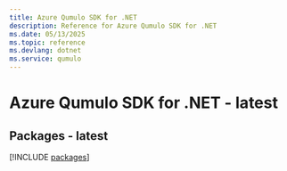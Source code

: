 ```yaml
---
title: Azure Qumulo SDK for .NET
description: Reference for Azure Qumulo SDK for .NET
ms.date: 05/13/2025
ms.topic: reference
ms.devlang: dotnet
ms.service: qumulo
---
```

# Azure Qumulo SDK for .NET - latest
## Packages - latest
[!INCLUDE [packages](qumulo-index.md)]